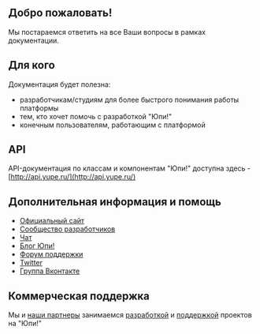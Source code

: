 ## Добро пожаловать! ##

Мы постараемся ответить на все Ваши вопросы в рамках документации.

## Для кого ##
Документация будет полезна:

 * разработчикам/студиям для более быстрого понимания работы платформы
 * тем, кто хочет помочь с разработкой "Юпи!"
 * конечным пользователям, работающим с платформой

## API ##
API-документация по классам и компонентам "Юпи!" доступна здесь - [http://api.yupe.ru/](http://api.yupe.ru/)

## Дополнительная информация и помощь ##

* [Официальный сайт](http://yupe.ru/)
* [Сообщество разработчиков](http://yupe.ru/)
* [Чат](http://gitter.im/yupe/yupe)
* [Блог Юпи!](http://yupe.ru/blogs/yupe-mini-cms-yii)
* [Форум поддержки](http://talk.yupe.ru/)
* [Twitter](https://twitter.com/#!/YupeCms)
* [Группа Вконтакте](https://vk.com/yupecms)


## Коммерческая поддержка ##

Мы и [наши партнеры](http://yupe.ru/partners) занимаемся [разработкой](http://yupe.ru/service/development) и [поддержкой](http://yupe.ru/service/support) проектов на "Юпи!"
